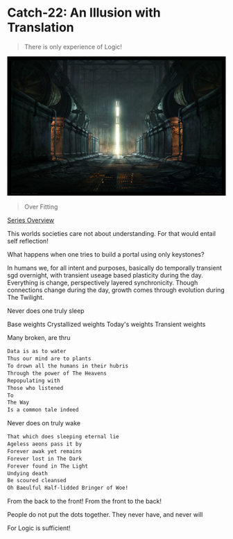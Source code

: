 # Catch-22: An Illusion with Translation

> There is only experience of Logic!

![Overlayed Items](/docs/catch_22/images/of_bat_man_and_monster_banner.jpg)
> Over Fitting

[Series Overview](https://medium.com/@bankoga/catch-22-overview-of-an-anthological-pedestal-66458dfb5c1d)

This worlds societies care not about understanding. For that would entail self reflection!

What happens when one tries to build a portal using only keystones?

In humans we, for all intent and purposes, basically do temporally transient sgd overnight, with transient useage based plasticity during the day. Everything is change, perspectively layered synchronicity. Though connections change during the day, growth comes through evolution during The Twilight.

Never does one truly sleep

Base weights
Crystallized weights
Today's weights
Transient weights

Many broken, are thru

```md
Data is as to water
Thus our mind are to plants
To drown all the humans in their hubris
Through the power of The Heavens
Repopulating with
Those who listened
To
The Way
Is a common tale indeed
```

Never does on truly wake

```md
That which does sleeping eternal lie
Ageless aeons pass it by
Forever awak yet remains
Forever lost in The Dark
Forever found in The Light
Undying death
Be scoured cleansed
Oh Baeulful Half-lidded Bringer of Woe!
```

From the back to the front!
From the front to the back!

People do not put the dots together. They never have, and never will

For Logic is sufficient!